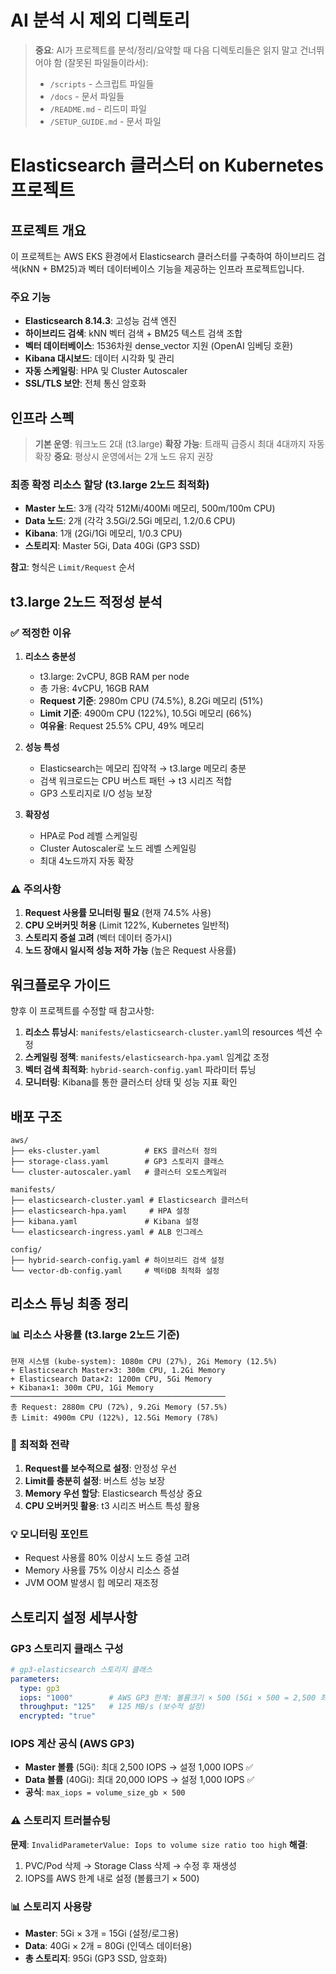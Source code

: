 
# AI 분석 시 제외 디렉토리
> **중요**: AI가 프로젝트를 분석/정리/요약할 때 다음 디렉토리들은 읽지 말고 건너뛰어야 함 (잘못된 파일들이라서):
> - `/scripts` - 스크립트 파일들
> - `/docs` - 문서 파일들
> - `/README.md` - 리드미 파일
> - `/SETUP_GUIDE.md` - 문서 파일

# Elasticsearch 클러스터 on Kubernetes 프로젝트

## 프로젝트 개요
이 프로젝트는 AWS EKS 환경에서 Elasticsearch 클러스터를 구축하여 하이브리드 검색(kNN + BM25)과 벡터 데이터베이스 기능을 제공하는 인프라 프로젝트입니다.

### 주요 기능
- **Elasticsearch 8.14.3**: 고성능 검색 엔진
- **하이브리드 검색**: kNN 벡터 검색 + BM25 텍스트 검색 조합
- **벡터 데이터베이스**: 1536차원 dense_vector 지원 (OpenAI 임베딩 호환)
- **Kibana 대시보드**: 데이터 시각화 및 관리
- **자동 스케일링**: HPA 및 Cluster Autoscaler
- **SSL/TLS 보안**: 전체 통신 암호화

## 인프라 스펙
> **기본 운영**: 워크노드 2대 (t3.large)
> **확장 가능**: 트래픽 급증시 최대 4대까지 자동 확장
> **중요**: 평상시 운영에서는 2개 노드 유지 권장

### 최종 확정 리소스 할당 (t3.large 2노드 최적화)
- **Master 노드**: 3개 (각각 512Mi/400Mi 메모리, 500m/100m CPU)
- **Data 노드**: 2개 (각각 3.5Gi/2.5Gi 메모리, 1.2/0.6 CPU)
- **Kibana**: 1개 (2Gi/1Gi 메모리, 1/0.3 CPU)
- **스토리지**: Master 5Gi, Data 40Gi (GP3 SSD)

**참고**: 형식은 `Limit/Request` 순서

## t3.large 2노드 적정성 분석

### ✅ 적정한 이유
1. **리소스 충분성**
   - t3.large: 2vCPU, 8GB RAM per node
   - 총 가용: 4vCPU, 16GB RAM
   - **Request 기준**: 2980m CPU (74.5%), 8.2Gi 메모리 (51%)
   - **Limit 기준**: 4900m CPU (122%), 10.5Gi 메모리 (66%)
   - **여유율**: Request 25.5% CPU, 49% 메모리

2. **성능 특성**
   - Elasticsearch는 메모리 집약적 → t3.large 메모리 충분
   - 검색 워크로드는 CPU 버스트 패턴 → t3 시리즈 적합
   - GP3 스토리지로 I/O 성능 보장

3. **확장성**
   - HPA로 Pod 레벨 스케일링
   - Cluster Autoscaler로 노드 레벨 스케일링
   - 최대 4노드까지 자동 확장

### ⚠️ 주의사항
1. **Request 사용률 모니터링 필요** (현재 74.5% 사용)
2. **CPU 오버커밋 허용** (Limit 122%, Kubernetes 일반적)
3. **스토리지 증설 고려** (벡터 데이터 증가시)
4. **노드 장애시 일시적 성능 저하 가능** (높은 Request 사용률)

## 워크플로우 가이드
향후 이 프로젝트를 수정할 때 참고사항:

1. **리소스 튜닝시**: `manifests/elasticsearch-cluster.yaml`의 resources 섹션 수정
2. **스케일링 정책**: `manifests/elasticsearch-hpa.yaml` 임계값 조정
3. **벡터 검색 최적화**: `hybrid-search-config.yaml` 파라미터 튜닝
4. **모니터링**: Kibana를 통한 클러스터 상태 및 성능 지표 확인

## 배포 구조
```
aws/
├── eks-cluster.yaml          # EKS 클러스터 정의
├── storage-class.yaml        # GP3 스토리지 클래스
└── cluster-autoscaler.yaml   # 클러스터 오토스케일러

manifests/
├── elasticsearch-cluster.yaml # Elasticsearch 클러스터
├── elasticsearch-hpa.yaml     # HPA 설정
├── kibana.yaml               # Kibana 설정
└── elasticsearch-ingress.yaml # ALB 인그레스

config/
├── hybrid-search-config.yaml # 하이브리드 검색 설정
└── vector-db-config.yaml     # 벡터DB 최적화 설정
```

## 리소스 튜닝 최종 정리

### 📊 리소스 사용률 (t3.large 2노드 기준)
```
현재 시스템 (kube-system): 1080m CPU (27%), 2Gi Memory (12.5%)
+ Elasticsearch Master×3: 300m CPU, 1.2Gi Memory
+ Elasticsearch Data×2: 1200m CPU, 5Gi Memory
+ Kibana×1: 300m CPU, 1Gi Memory
────────────────────────────────────────────────
총 Request: 2880m CPU (72%), 9.2Gi Memory (57.5%)
총 Limit: 4900m CPU (122%), 12.5Gi Memory (78%)
```

### 🎯 최적화 전략
1. **Request를 보수적으로 설정**: 안정성 우선
2. **Limit를 충분히 설정**: 버스트 성능 보장
3. **Memory 우선 할당**: Elasticsearch 특성상 중요
4. **CPU 오버커밋 활용**: t3 시리즈 버스트 특성 활용

### 💡 모니터링 포인트
- Request 사용률 80% 이상시 노드 증설 고려
- Memory 사용률 75% 이상시 리소스 증설
- JVM OOM 발생시 힙 메모리 재조정

## 스토리지 설정 세부사항

### GP3 스토리지 클래스 구성
```yaml
# gp3-elasticsearch 스토리지 클래스
parameters:
  type: gp3
  iops: "1000"        # AWS GP3 한계: 볼륨크기 × 500 (5Gi × 500 = 2,500 최대)
  throughput: "125"   # 125 MB/s (보수적 설정)
  encrypted: "true"
```

### IOPS 계산 공식 (AWS GP3)
- **Master 볼륨** (5Gi): 최대 2,500 IOPS → 설정 1,000 IOPS ✅
- **Data 볼륨** (40Gi): 최대 20,000 IOPS → 설정 1,000 IOPS ✅
- **공식**: `max_iops = volume_size_gb × 500`

### ⚠️ 스토리지 트러블슈팅
**문제**: `InvalidParameterValue: Iops to volume size ratio too high`
**해결**:
1. PVC/Pod 삭제 → Storage Class 삭제 → 수정 후 재생성
2. IOPS를 AWS 한계 내로 설정 (볼륨크기 × 500)

### 📊 스토리지 사용량
- **Master**: 5Gi × 3개 = 15Gi (설정/로그용)
- **Data**: 40Gi × 2개 = 80Gi (인덱스 데이터용)
- **총 스토리지**: 95Gi (GP3 SSD, 암호화)

